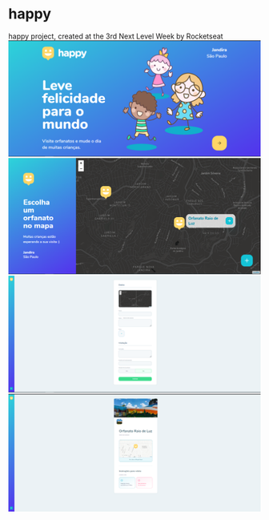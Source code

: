 # happy
happy project, created at the 3rd Next Level Week by Rocketseat
<img src=application-images/home.PNG />
<img src=application-images/mapa.PNG />
<img src=application-images/dados.PNG />
<img src=application-images/detalhes.PNG />
